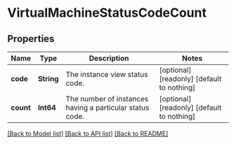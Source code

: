 # VirtualMachineStatusCodeCount


## Properties
Name | Type | Description | Notes
------------ | ------------- | ------------- | -------------
**code** | **String** | The instance view status code. | [optional] [readonly] [default to nothing]
**count** | **Int64** | The number of instances having a particular status code. | [optional] [readonly] [default to nothing]


[[Back to Model list]](../README.md#models) [[Back to API list]](../README.md#api-endpoints) [[Back to README]](../README.md)


